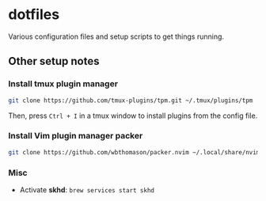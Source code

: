 # dotfiles

Various configuration files and setup scripts to get things running.

## Other setup notes

### Install tmux plugin manager

```bash
git clone https://github.com/tmux-plugins/tpm.git ~/.tmux/plugins/tpm
```

Then, press `Ctrl + I` in a tmux window to install plugins from the config file.

### Install Vim plugin manager packer

```bash
git clone https://github.com/wbthomason/packer.nvim ~/.local/share/nvim/site/pack/packer/start/packer.nvim
```

### Misc

* Activate **skhd**: `brew services start skhd`
